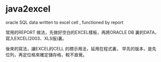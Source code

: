 # java2excel
oracle SQL data written to excel cell , functioned by report

常用的REPORT 做法，先做好空白的EXCEL樣板，再將ORACLE DB 裏的DATA，寫入EXCEL(2003、XLS版)裏。

後來的寫法，讓EXCEL的CELL 的標示用法，延用在程式裏，
早先的版本，是先位列，再定位格來確定儲存格，較不直覺。
